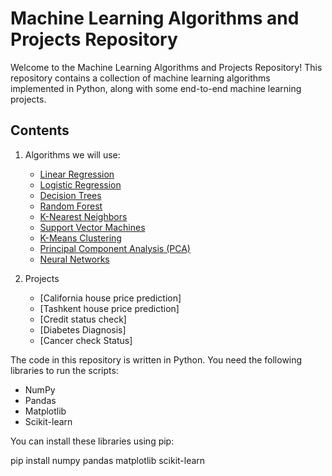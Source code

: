 # Machine Learning Algorithms and Projects Repository

Welcome to the Machine Learning Algorithms and Projects Repository! This repository contains a collection of machine learning algorithms implemented in Python, along with some end-to-end machine learning projects.

## Contents

1. Algorithms we will use:
   - [Linear Regression](algorithms/linear_regression.py)
   - [Logistic Regression](algorithms/logistic_regression.py)
   - [Decision Trees](algorithms/decision_trees.py)
   - [Random Forest](algorithms/random_forest.py)
   - [K-Nearest Neighbors](algorithms/k_nearest_neighbors.py)
   - [Support Vector Machines](algorithms/svm.py)
   - [K-Means Clustering](algorithms/k_means.py)
   - [Principal Component Analysis (PCA)](algorithms/pca.py)
   - [Neural Networks](algorithms/neural_network.py)

2. Projects
   - [California house price prediction]
   - [Tashkent house price prediction]
   - [Credit status check]
   - [Diabetes Diagnosis]
   - [Cancer check Status]

The code in this repository is written in Python. You need the following libraries to run the scripts:
- NumPy
- Pandas
- Matplotlib
- Scikit-learn

You can install these libraries using pip:

pip install numpy pandas matplotlib scikit-learn

